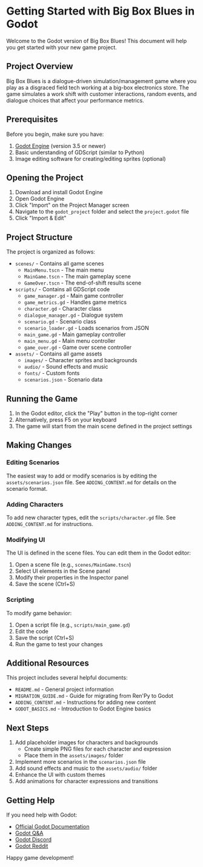 # Getting Started with Big Box Blues in Godot

Welcome to the Godot version of Big Box Blues! This document will help you get started with your new game project.

## Project Overview

Big Box Blues is a dialogue-driven simulation/management game where you play as a disgraced field tech working at a big-box electronics store. The game simulates a work shift with customer interactions, random events, and dialogue choices that affect your performance metrics.

## Prerequisites

Before you begin, make sure you have:

1. [Godot Engine](https://godotengine.org/download) (version 3.5 or newer)
2. Basic understanding of GDScript (similar to Python)
3. Image editing software for creating/editing sprites (optional)

## Opening the Project

1. Download and install Godot Engine
2. Open Godot Engine
3. Click "Import" on the Project Manager screen
4. Navigate to the `godot_project` folder and select the `project.godot` file
5. Click "Import & Edit"

## Project Structure

The project is organized as follows:

- `scenes/` - Contains all game scenes
  - `MainMenu.tscn` - The main menu
  - `MainGame.tscn` - The main gameplay scene
  - `GameOver.tscn` - The end-of-shift results scene
- `scripts/` - Contains all GDScript code
  - `game_manager.gd` - Main game controller
  - `game_metrics.gd` - Handles game metrics
  - `character.gd` - Character class
  - `dialogue_manager.gd` - Dialogue system
  - `scenario.gd` - Scenario class
  - `scenario_loader.gd` - Loads scenarios from JSON
  - `main_game.gd` - Main gameplay controller
  - `main_menu.gd` - Main menu controller
  - `game_over.gd` - Game over scene controller
- `assets/` - Contains all game assets
  - `images/` - Character sprites and backgrounds
  - `audio/` - Sound effects and music
  - `fonts/` - Custom fonts
  - `scenarios.json` - Scenario data

## Running the Game

1. In the Godot editor, click the "Play" button in the top-right corner
2. Alternatively, press F5 on your keyboard
3. The game will start from the main scene defined in the project settings

## Making Changes

### Editing Scenarios

The easiest way to add or modify scenarios is by editing the `assets/scenarios.json` file. See `ADDING_CONTENT.md` for details on the scenario format.

### Adding Characters

To add new character types, edit the `scripts/character.gd` file. See `ADDING_CONTENT.md` for instructions.

### Modifying UI

The UI is defined in the scene files. You can edit them in the Godot editor:

1. Open a scene file (e.g., `scenes/MainGame.tscn`)
2. Select UI elements in the Scene panel
3. Modify their properties in the Inspector panel
4. Save the scene (Ctrl+S)

### Scripting

To modify game behavior:

1. Open a script file (e.g., `scripts/main_game.gd`)
2. Edit the code
3. Save the script (Ctrl+S)
4. Run the game to test your changes

## Additional Resources

This project includes several helpful documents:

- `README.md` - General project information
- `MIGRATION_GUIDE.md` - Guide for migrating from Ren'Py to Godot
- `ADDING_CONTENT.md` - Instructions for adding new content
- `GODOT_BASICS.md` - Introduction to Godot Engine basics

## Next Steps

1. Add placeholder images for characters and backgrounds
   - Create simple PNG files for each character and expression
   - Place them in the `assets/images/` folder
2. Implement more scenarios in the `scenarios.json` file
3. Add sound effects and music to the `assets/audio/` folder
4. Enhance the UI with custom themes
5. Add animations for character expressions and transitions

## Getting Help

If you need help with Godot:

- [Official Godot Documentation](https://docs.godotengine.org/)
- [Godot Q&A](https://godotengine.org/qa/)
- [Godot Discord](https://discord.gg/4JBkykG)
- [Godot Reddit](https://www.reddit.com/r/godot/)

Happy game development!
